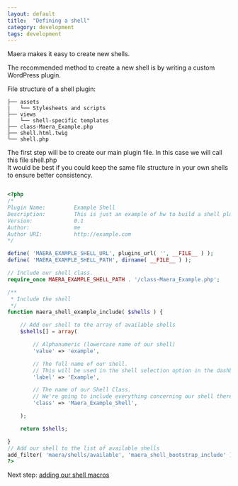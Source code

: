 ```yaml
---
layout: default
title:  "Defining a shell"
category: development
tags: development
---
```


Maera makes it easy to create new shells.

The recommended method to create a new shell is by writing a custom WordPress plugin.

File structure of a shell plugin:

```
├── assets
|   └── Stylesheets and scripts
├── views
|   └── shell-specific templates
├── class-Maera_Example.php
├── shell.html.twig
└── shell.php
```

The first step will be to create our main plugin file. In this case we will call this file shell.php  
It would be best if you could keep the same file structure in your own shells to ensure better consistency.


```php

<?php
/*
Plugin Name:         Example Shell
Description:         This is just an example of hw to build a shell plugin for the Maera theme
Version:             0.1
Author:              me
Author URI:          http://example.com
*/

define( 'MAERA_EXAMPLE_SHELL_URL', plugins_url( '', __FILE__ ) );
define( 'MAERA_EXAMPLE_SHELL_PATH', dirname( __FILE__ ) );

// Include our shell class.
require_once MAERA_EXAMPLE_SHELL_PATH . '/class-Maera_Example.php';

/**
 * Include the shell
 */
function maera_shell_example_include( $shells ) {

	// Add our shell to the array of available shells
	$shells[] = array(

		// Alphanumeric (lowercase name of our shell)
		'value' => 'example',

		// The full name of our shell.
		// This will be used in the shell selection option in the dashboard
		'label' => 'Example',

		// The name of our Shell Class.
		// We're going to include everything concerning our shell there.
		'class' => 'Maera_Example_Shell',

	);

	return $shells;

}
// Add our shell to the list of available shells
add_filter( 'maera/shells/available', 'maera_shell_bootstrap_include' );
?>
```

Next step: [adding our shell macros](/docs/shells/macros)